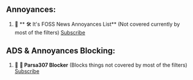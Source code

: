 ## **Annoyances:**
1. 🌟 ** 🛠️ It's FOSS News Annoyances List** (Not covered currently by most of the filters) [Subscribe](https://subscribe.adblockplus.org/?location=https://raw.githubusercontent.com/Parsa307/filterlists/main/itsfoss-news-annoyances.txt&title=It%27s%20FOSS%20News%20Annoyances%20List)
## **ADS & Annoyances Blocking:**
1. 🌟 **🚫 Parsa307 Blocker** (Blocks things not covered by most of the filters) [Subscribe](https://subscribe.adblockplus.org/?location=https://raw.githubusercontent.com/Parsa307/filterlists/main/parsa307-blocker.txt&title=Parsa307%20Blocker)
